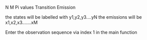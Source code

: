 N M
Pi values
Transition
Emission

the states will be labelled with y1,y2,y3....yN
the emissions will be x1,x2,x3.......xM

Enter the observation sequence via index 1 in the main function
